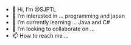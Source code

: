 - 👋 Hi, I’m @SJPTL
- 👀 I’m interested in ... programming and japan
- 🌱 I’m currently learning ... Java and C#
- 💞️ I’m looking to collaborate on ... 
- 📫 How to reach me ...

<!---
SJPTL/SJPTL is a ✨ special ✨ repository because its `README.md` (this file) appears on your GitHub profile.
You can click the Preview link to take a look at your changes.
--->
